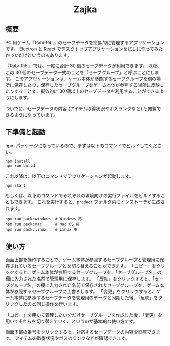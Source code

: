 <div align="center">
<h1>Zajka</h1>
</div>


## 概要
PC 用ゲーム『Rabi-Ribi』のセーブデータを簡易的に管理するアプリケーションです。
Electron と React でデスクトップアプリケーションを試しに作ってみたかっただけというのもあります。

『Rabi-Ribi』では、一度に合計 30 個のセーブデータが利用できます。
以降、この 30 個のセーブデータ一式のことを「セーブグループ」と呼ぶことにします。
このアプリケーションは、ゲーム本体が参照するセーブグループを別の場所に保存したり、保存したセーブグループをゲーム本体が参照する場所に反映したりすることで、擬似的に 30 個以上のセーブデータを利用することができるようにします。

ついでに、セーブデータの内容 (アイテム取得状況やボスランクなど) も閲覧できるようになっています。

## 下準備と起動
npm パッケージになっているので、まずは以下のコマンドでビルドしてください。
```
npm install
npm run build
```
これ以降は、以下のコマンドでアプリケーションが起動します。
```
npm start
```
もしくは、以下のコマンドでそれぞれの環境向けの実行ファイルをビルドすることもできます。
これを実行すると、`product` フォルダ内にインストーラが生成されます。
```
npm run pack:windows  # Windows 用
npm run pack:mac      # Mac OS 用
npm run pack:linux    # Linux 用
```

## 使い方
画面上部を操作することで、ゲーム本体が参照するセーブグループと管理用に保存されているセーブグループとを切り替えることができます。
「コピー」をクリックすると、ゲーム本体が参照するセーブグループを、「セーブグループ名」の欄に入力された名前で管理用に保存します。
「反映」をクリックすると、「セーブグループ名」の欄に入力された名前で保存されたセーブグループを、ゲーム本体が参照するセーブグループに上書きします。
「変更」をクリックすると、ゲーム本体に参照するセーブデータを管理用のデータと同期した後、「反映」をクリックしたのと同じ操作を行います。

「コピー」を用いて管理したい分だけセーブグループを作成した後、「変更」を用いてそれらを切り替えていく、というのが基本的な使い方です。

画面下部の番号をクリックすると、対応するセーブデータの内容を閲覧できます。
アイテムの取得状況やボスのランクなどが確認できます。